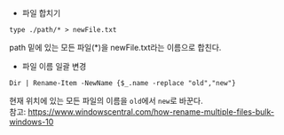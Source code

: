 - 파일 합치기
```shell
type ./path/* > newFile.txt
```
path 밑에 있는 모든 파일(*)을 newFile.txt라는 이름으로 합친다.

- 파일 이름 일괄 변경
```shell
Dir | Rename-Item -NewName {$_.name -replace "old","new"}
```
현재 위치에 있는 모든 파일의 이름을 `old`에서 `new`로 바꾼다.<br/>
참고: <https://www.windowscentral.com/how-rename-multiple-files-bulk-windows-10>
